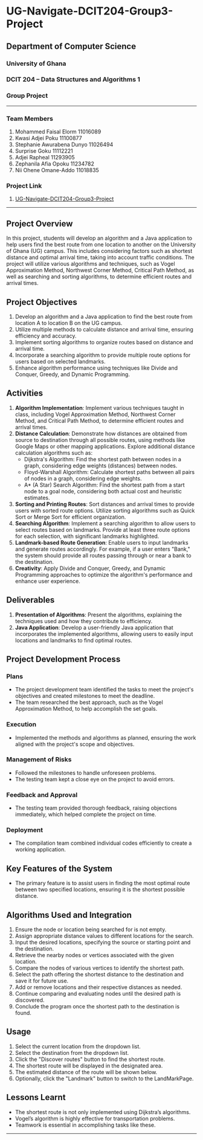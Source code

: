 # UG-Navigate-DCIT204-Group3-Project

## Department of Computer Science
### University of Ghana
### DCIT 204 – Data Structures and Algorithms 1

### Group Project

---

### Team Members
1. Mohammed Faisal Elorm          11016089
2. Kwasi Adjei Poku               11100877
3. Stephanie Awurabena Dunyo      11026494
4. Surprise Goku                  11112221
5. Adjei Rapheal                  11293905
6. Zephanila Afia Opoku           11234782
7. Nii Ohene Omane-Addo           11018835

### Project Link
1. [UG-Navigate-DCIT204-Group3-Project](https://github.com/fake-sage/UG-Navigate-DCIT204-Group3-Project)

---

## Project Overview
In this project, students will develop an algorithm and a Java application to help users find the best route from one location to another on the University of Ghana (UG) campus. This includes considering factors such as shortest distance and optimal arrival time, taking into account traffic conditions. The project will utilize various algorithms and techniques, such as Vogel Approximation Method, Northwest Corner Method, Critical Path Method, as well as searching and sorting algorithms, to determine efficient routes and arrival times.

## Project Objectives
1. Develop an algorithm and a Java application to find the best route from location A to location B on the UG campus.
2. Utilize multiple methods to calculate distance and arrival time, ensuring efficiency and accuracy.
3. Implement sorting algorithms to organize routes based on distance and arrival time.
4. Incorporate a searching algorithm to provide multiple route options for users based on selected landmarks.
5. Enhance algorithm performance using techniques like Divide and Conquer, Greedy, and Dynamic Programming.

## Activities
1. **Algorithm Implementation**: Implement various techniques taught in class, including Vogel Approximation Method, Northwest Corner Method, and Critical Path Method, to determine efficient routes and arrival times.
2. **Distance Calculation**: Demonstrate how distances are obtained from source to destination through all possible routes, using methods like Google Maps or other mapping applications. Explore additional distance calculation algorithms such as:
   - Dijkstra's Algorithm: Find the shortest path between nodes in a graph, considering edge weights (distances) between nodes.
   - Floyd-Warshall Algorithm: Calculate shortest paths between all pairs of nodes in a graph, considering edge weights.
   - A* (A Star) Search Algorithm: Find the shortest path from a start node to a goal node, considering both actual cost and heuristic estimates.
3. **Sorting and Printing Routes**: Sort distances and arrival times to provide users with sorted route options. Utilize sorting algorithms such as Quick Sort or Merge Sort for efficient organization.
4. **Searching Algorithm**: Implement a searching algorithm to allow users to select routes based on landmarks. Provide at least three route options for each selection, with significant landmarks highlighted.
5. **Landmark-based Route Generation**: Enable users to input landmarks and generate routes accordingly. For example, if a user enters "Bank," the system should provide all routes passing through or near a bank to the destination.
6. **Creativity**: Apply Divide and Conquer, Greedy, and Dynamic Programming approaches to optimize the algorithm's performance and enhance user experience.

## Deliverables
1. **Presentation of Algorithms**: Present the algorithms, explaining the techniques used and how they contribute to efficiency.
2. **Java Application**: Develop a user-friendly Java application that incorporates the implemented algorithms, allowing users to easily input locations and landmarks to find optimal routes.

## Project Development Process
### Plans
- The project development team identified the tasks to meet the project's objectives and created milestones to meet the deadline.
- The team researched the best approach, such as the Vogel Approximation Method, to help accomplish the set goals.

### Execution
- Implemented the methods and algorithms as planned, ensuring the work aligned with the project's scope and objectives.

### Management of Risks
- Followed the milestones to handle unforeseen problems.
- The testing team kept a close eye on the project to avoid errors.

### Feedback and Approval
- The testing team provided thorough feedback, raising objections immediately, which helped complete the project on time.

### Deployment
- The compilation team combined individual codes efficiently to create a working application.

## Key Features of the System
- The primary feature is to assist users in finding the most optimal route between two specified locations, ensuring it is the shortest possible distance.

## Algorithms Used and Integration
1. Ensure the node or location being searched for is not empty.
2. Assign appropriate distance values to different locations for the search.
3. Input the desired locations, specifying the source or starting point and the destination.
4. Retrieve the nearby nodes or vertices associated with the given location.
5. Compare the nodes of various vertices to identify the shortest path.
6. Select the path offering the shortest distance to the destination and save it for future use.
7. Add or remove locations and their respective distances as needed.
8. Continue comparing and evaluating nodes until the desired path is discovered.
9. Conclude the program once the shortest path to the destination is found.

## Usage
1. Select the current location from the dropdown list.
2. Select the destination from the dropdown list.
3. Click the "Discover routes" button to find the shortest route.
4. The shortest route will be displayed in the designated area.
5. The estimated distance of the route will be shown below.
6. Optionally, click the "Landmark" button to switch to the LandMarkPage.

## Lessons Learnt
- The shortest route is not only implemented using Dijkstra’s algorithms.
- Vogel’s algorithm is highly effective for transportation problems.
- Teamwork is essential in accomplishing tasks like these.

---
